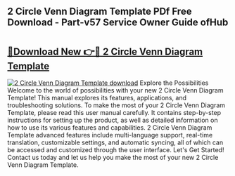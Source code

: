 ## 2 Circle Venn Diagram Template PDf Free Download - Part-v57 Service Owner Guide ofHub

# <h2><a href="http://dflxuo.blite.top/?on=2+Circle+Venn+Diagram+Template">🔗Download New 👉🔴 2 Circle Venn Diagram Template</a></h2>

[![2 Circle Venn Diagram Template download](https://i.imgur.com/lujVjoI.png)](http://dflxuo.blite.top/?on=2+Circle+Venn+Diagram+Template)
Explore the Possibilities Welcome to the world of possibilities with your new 2 Circle Venn Diagram Template! This manual explores its features, applications, and troubleshooting solutions. To make the most of your 2 Circle Venn Diagram Template, please read this user manual carefully. It contains step-by-step instructions for setting up the product, as well as detailed information on how to use its various features and capabilities. 2 Circle Venn Diagram Template advanced features include multi-language support, real-time translation, customizable settings, and automatic syncing, all of which can be accessed and customized through the user interface. Let's Get Started! Contact us today and let us help you make the most of your new 2 Circle Venn Diagram Template.
